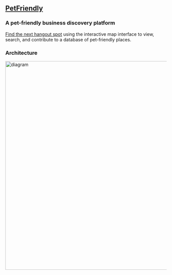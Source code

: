 ## [PetFriendly]([url](https://petfriendly.sylviezhang.dev/))
### A pet-friendly business discovery platform 

[Find the next hangout spot](https://petfriendly.sylviezhang.dev/) using the interactive map interface to view, search, and contribute to a database of pet-friendly places. 


### Architecture
<img width="1370" height="653" alt="diagram" src="https://github.com/user-attachments/assets/76b491ec-97fb-445b-83b7-286790fda8de" />
